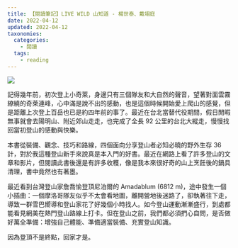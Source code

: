 ```yaml
---
title: 【閱讀筆記】LIVE WILD 山知道 - 楊世泰、戴翊庭
date: 2022-04-12
updated: 2022-04-12
taxonomies:
  categories: 
    - 閱讀
  tags: 
    - reading
---
```


![](https://lh3.googleusercontent.com/pw/AM-JKLU6kP2IYTQabB2ByFWO7w-MNACfb52SQOztMySsCcbx-LSh08CaiTZ-ctkxhPGxAofsIn-6RfCDdGttL5QG5yjRgUAWSx461mktnLSoXCdNx9M2de0_-WwGZWWPGdOflCorG3w1qXEIEr5amiu6-UAAkQ=s1080-no?authuser=0)

<!-- more -->

記得幾年前，初次登上小奇萊，身邊只有三個隊友和大自然的聲音，望著對面雲霧繚繞的奇萊連峰，心中滿是說不出的感動，也是這個時候開始愛上爬山的感覺，但是距離上次登上百岳也已是約四年前的事了。最近在台北當替代役期間，假日閒暇無事就會去陽明山、附近郊山走走，也完成了全長 92 公里的台北大縱走，慢慢找回當初登山的感動與快樂。

本書從裝備、觀念、技巧和路線，四個面向分享登山者必知必曉的野外生存 36 計，對於我這種登山新手來說真是本入門的好書。最近在網路上看了許多登山的文章和影片，但閱讀此書後還是有許多收穫，像是我本來很好奇的山上烹飪後的鍋具清理，書中竟然也有著墨。

最近看到台灣登山家詹喬愉登頂尼泊爾的 Amadablum (6812 m)，途中發生一個小插曲：一個摩洛哥隊友似乎不太會看地圖，離開營地後迷路了，卻執著往下走，導致一群雪巴嚮導和登山家花了好幾個小時找人。如今登山運動漸漸盛行，到處都能看見網美在熱門登山路線上打卡。但在登山之前，我們都必須捫心自問，是否做好萬全準備：增強自己體能、準備適當裝備、充實登山知識。

因為登頂不是終點，回家才是。